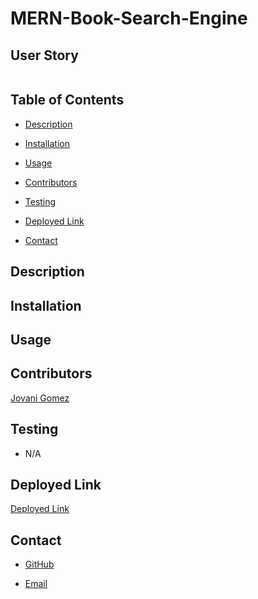 # MERN-Book-Search-Engine
## User Story
```

```

## Table of Contents 
- [Description](#description)

- [Installation](#installation)

- [Usage](#usage)

- [Contributors](#contributors)

- [Testing](#testing)

- [Deployed Link](#deployed-link)

- [Contact](#contact)

## Description

## Installation 

## Usage
 
## Contributors 
  [Jovani Gomez](https://github.com/jovanigomez?tab=repositories)

## Testing 
- N/A

## Deployed Link
 [Deployed Link]()
## Contact
 * [GitHub](https://github.com/jovanigomez/MERN-Book-Search-Engine)

 * [Email](jovani.gomez@gmail.com)